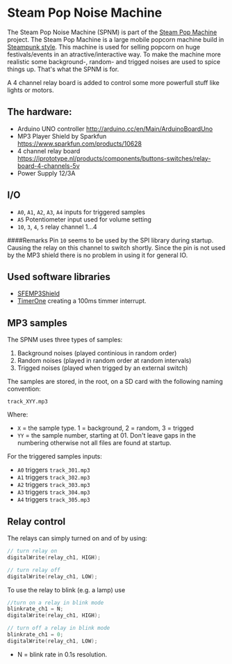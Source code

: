 Steam Pop Noise Machine
====

The Steam Pop Noise Machine (SPNM) is part of the [Steam Pop Machine](http://www.steampopmachine.com/) project. The Steam Pop Machine is a large mobile popcorn  machine build in [Steampunk style](http://nl.wikipedia.org/wiki/Steampunk). This machine is used for selling popcorn on huge festivals/events in an atractive/interactive way. To make the machine more realistic some background-, random- and trigged noises are used to spice things up. That's what the SPNM is for.

A 4 channel relay board is added to control some more powerfull stuff like lights or motors. 

The hardware:
----
 - Arduino UNO controller http://arduino.cc/en/Main/ArduinoBoardUno
 - MP3 Player Shield by Sparkfun https://www.sparkfun.com/products/10628
 - 4 channel relay board https://iprototype.nl/products/components/buttons-switches/relay-board-4-channels-5v
 - Power Supply 12/3A

I/O
----
 - `A0`, `A1`, `A2`, `A3`, `A4` inputs for triggered samples
 - `A5` Potentiometer input used for volume setting
 - `10`, `3`, `4`, `5` relay channel 1...4

####Remarks
Pin `10` seems to be used by the SPI library during startup. Causing the relay on this channel to switch shortly. Since the pin is not used by the MP3 shield there is no problem in using it for general IO.

Used software libraries
----
 - [SFEMP3Shield](https://github.com/madsci1016/Sparkfun-MP3-Player-Shield-Arduino-Library) 
 - [TimerOne](https://code.google.com/p/arduino-timerone/downloads/list) creating a 100ms timmer interrupt.

MP3 samples
----
The SPNM uses three types of samples:
 1. Background noises (played continious in random order)
 2. Random noises (played in random order at random intervals)
 3. Trigged noises (played when trigged by an external switch)

The samples are stored, in the root, on a SD card with the following naming convention:
```
track_XYY.mp3
```
Where:
 - `X` = the sample type. 1 = background, 2 = random, 3 = trigged
 - `YY` = the sample number, starting at 01. Don't leave gaps in the numbering otherwise not all files are found at startup.

For the triggered samples inputs:
 - `A0` triggers `track_301.mp3`
 - `A1` triggers `track_302.mp3`
 - `A2` triggers `track_303.mp3`
 - `A3` triggers `track_304.mp3`
 - `A4` triggers `track_305.mp3`

Relay control
----
The relays can simply turned on and of by using:
```c++
// turn relay on
digitalWrite(relay_ch1, HIGH);

// turn relay off
digitalWrite(relay_ch1, LOW);
```
To use the relay to blink (e.g. a lamp) use
```c++
//turn on a relay in blink mode
blinkrate_ch1 = N;
digitalWrite(relay_ch1, HIGH);

// turn off a relay in blink mode
blinkrate_ch1 = 0;
digitalWrite(relay_ch1, LOW);
```
 - N = blink rate in 0.1s resolution.

